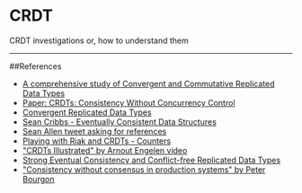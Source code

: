 # CRDT
CRDT investigations or, how to understand them

---------------------------
##References
* [A comprehensive study of Convergent and Commutative Replicated Data Types](http://hal.upmc.fr/file/index/docid/555588/filename/techreport.pdf)
* [Paper: CRDTs: Consistency Without Concurrency Control](http://highscalability.com/blog/2010/12/23/paper-crdts-consistency-without-concurrency-control.html)
* [Convergent Replicated Data Types](http://kellabyte.com/2013/05/20/convergent-replicated-data-types/)
* [Sean Cribbs - Eventually Consistent Data Structures](https://vimeo.com/43903960)
* [Sean Allen tweet asking for references](https://twitter.com/SeanTAllen/status/652506082477244417)
* [Playing with Riak and CRDTs - Counters](http://www.paperplanes.de/2012/6/27/playing-with-riak-and-crdts.html)
* ["CRDTs Illustrated" by Arnout Engelen video](https://youtu.be/9xFfOhasiOE)
* [Strong Eventual Consistency and Conflict-free Replicated Data Types](http://research.microsoft.com/apps/video/default.aspx?id=153540)
* ["Consistency without consensus in production systems" by Peter Bourgon](https://youtu.be/em9zLzM8O7c)

